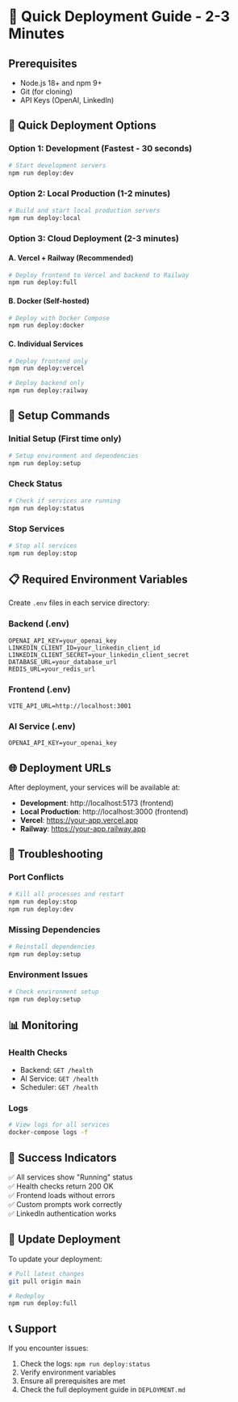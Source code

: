 # 🚀 Quick Deployment Guide - 2-3 Minutes

## Prerequisites
- Node.js 18+ and npm 9+
- Git (for cloning)
- API Keys (OpenAI, LinkedIn)

## 🎯 Quick Deployment Options

### Option 1: Development (Fastest - 30 seconds)
```bash
# Start development servers
npm run deploy:dev
```

### Option 2: Local Production (1-2 minutes)
```bash
# Build and start local production servers
npm run deploy:local
```

### Option 3: Cloud Deployment (2-3 minutes)

#### A. Vercel + Railway (Recommended)
```bash
# Deploy frontend to Vercel and backend to Railway
npm run deploy:full
```

#### B. Docker (Self-hosted)
```bash
# Deploy with Docker Compose
npm run deploy:docker
```

#### C. Individual Services
```bash
# Deploy frontend only
npm run deploy:vercel

# Deploy backend only  
npm run deploy:railway
```

## 🔧 Setup Commands

### Initial Setup (First time only)
```bash
# Setup environment and dependencies
npm run deploy:setup
```

### Check Status
```bash
# Check if services are running
npm run deploy:status
```

### Stop Services
```bash
# Stop all services
npm run deploy:stop
```

## 📋 Required Environment Variables

Create `.env` files in each service directory:

### Backend (.env)
```env
OPENAI_API_KEY=your_openai_key
LINKEDIN_CLIENT_ID=your_linkedin_client_id
LINKEDIN_CLIENT_SECRET=your_linkedin_client_secret
DATABASE_URL=your_database_url
REDIS_URL=your_redis_url
```

### Frontend (.env)
```env
VITE_API_URL=http://localhost:3001
```

### AI Service (.env)
```env
OPENAI_API_KEY=your_openai_key
```

## 🌐 Deployment URLs

After deployment, your services will be available at:

- **Development**: http://localhost:5173 (frontend)
- **Local Production**: http://localhost:3000 (frontend)
- **Vercel**: https://your-app.vercel.app
- **Railway**: https://your-app.railway.app

## 🚨 Troubleshooting

### Port Conflicts
```bash
# Kill all processes and restart
npm run deploy:stop
npm run deploy:dev
```

### Missing Dependencies
```bash
# Reinstall dependencies
npm run deploy:setup
```

### Environment Issues
```bash
# Check environment setup
npm run deploy:setup
```

## 📊 Monitoring

### Health Checks
- Backend: `GET /health`
- AI Service: `GET /health`
- Scheduler: `GET /health`

### Logs
```bash
# View logs for all services
docker-compose logs -f
```

## 🎉 Success Indicators

✅ All services show "Running" status  
✅ Health checks return 200 OK  
✅ Frontend loads without errors  
✅ Custom prompts work correctly  
✅ LinkedIn authentication works  

## 🔄 Update Deployment

To update your deployment:

```bash
# Pull latest changes
git pull origin main

# Redeploy
npm run deploy:full
```

## 📞 Support

If you encounter issues:
1. Check the logs: `npm run deploy:status`
2. Verify environment variables
3. Ensure all prerequisites are met
4. Check the full deployment guide in `DEPLOYMENT.md` 